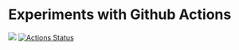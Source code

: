# Experiments with Github Actions

![](https://github.com/john-tipper/github-actions-test/workflows/GitHub%20CI%2FCD/badge.svg)
[![Actions Status](https://github.com/john-tipper/github-actions-test/workflows/build/badge.svg)](https://github.com/john-tipper/github-actions-test/actions)

